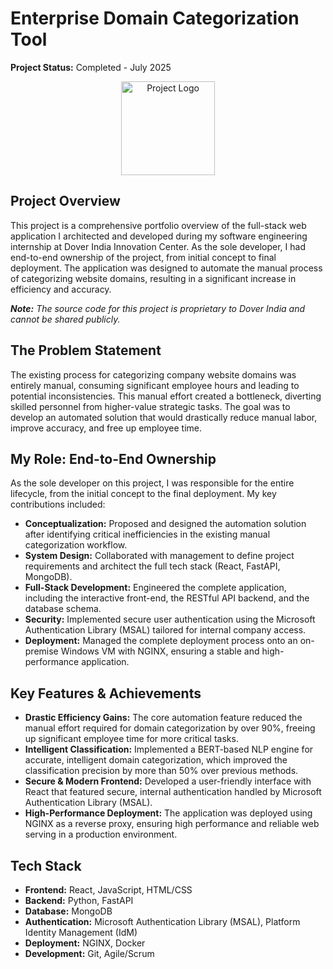 # Enterprise Domain Categorization Tool

**Project Status:** Completed - July 2025

<p align="center">
  <img src="./assets/logo.png" alt="Project Logo" width="150">
</p>

## Project Overview

This project is a comprehensive portfolio overview of the full-stack web application I architected and developed during my software engineering internship at Dover India Innovation Center. As the sole developer, I had end-to-end ownership of the project, from initial concept to final deployment. The application was designed to automate the manual process of categorizing website domains, resulting in a significant increase in efficiency and accuracy.

***Note:*** *The source code for this project is proprietary to Dover India and cannot be shared publicly.*

## The Problem Statement

The existing process for categorizing company website domains was entirely manual, consuming significant employee hours and leading to potential inconsistencies. This manual effort created a bottleneck, diverting skilled personnel from higher-value strategic tasks. The goal was to develop an automated solution that would drastically reduce manual labor, improve accuracy, and free up employee time.

## My Role: End-to-End Ownership

As the sole developer on this project, I was responsible for the entire lifecycle, from the initial concept to the final deployment. My key contributions included:

* **Conceptualization:** Proposed and designed the automation solution after identifying critical inefficiencies in the existing manual categorization workflow.
* **System Design:** Collaborated with management to define project requirements and architect the full tech stack (React, FastAPI, MongoDB).
* **Full-Stack Development:** Engineered the complete application, including the interactive front-end, the RESTful API backend, and the database schema.
* **Security:** Implemented secure user authentication using the Microsoft Authentication Library (MSAL) tailored for internal company access.
* **Deployment:** Managed the complete deployment process onto an on-premise Windows VM with NGINX, ensuring a stable and high-performance application.

## Key Features & Achievements

* **Drastic Efficiency Gains:** The core automation feature reduced the manual effort required for domain categorization by over 90%, freeing up significant employee time for more critical tasks.
* **Intelligent Classification:** Implemented a BERT-based NLP engine for accurate, intelligent domain categorization, which improved the classification precision by more than 50% over previous methods.
* **Secure & Modern Frontend:** Developed a user-friendly interface with React that featured secure, internal authentication handled by Microsoft Authentication Library (MSAL).
* **High-Performance Deployment:** The application was deployed using NGINX as a reverse proxy, ensuring high performance and reliable web serving in a production environment.

## Tech Stack

* **Frontend:** React, JavaScript, HTML/CSS
* **Backend:** Python, FastAPI
* **Database:** MongoDB
* **Authentication:** Microsoft Authentication Library (MSAL), Platform Identity Management (IdM)
* **Deployment:** NGINX, Docker
* **Development:** Git, Agile/Scrum
